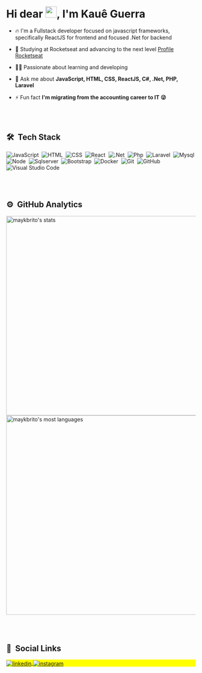 <h1 align="left">Hi dear <img src="https://raw.githubusercontent.com/kaueMarques/kaueMarques/master/hi.gif" width="30px">, I'm Kauê Guerra</h1>

- 🔥 I'm a Fullstack developer focused on javascript frameworks, specifically ReactJS for frontend and focused .Net for backend

- 🔭 Studying at Rocketseat and advancing to the next level [Profile Rocketseat](https://app.rocketseat.com.br/me/kaueguerra)

- 👨‍💻 Passionate about learning and developing

- 💬 Ask me about **JavaScript, HTML, CSS, ReactJS, C#, .Net, PHP, Laravel**

- ⚡ Fun fact **I'm migrating from the accounting career to IT 😜**

<br><br>

## 🛠 &nbsp;Tech Stack

![JavaScript](https://img.shields.io/badge/-JavaScript-05122A?style=flat&logo=javascript)&nbsp;
![HTML](https://img.shields.io/badge/-HTML-05122A?style=flat&logo=HTML5)&nbsp;
![CSS](https://img.shields.io/badge/-CSS-05122A?style=flat&logo=CSS3&logoColor=1572B6)&nbsp;
![React](https://img.shields.io/badge/-React-05122A?style=flat&logo=react)&nbsp;
![.Net](https://img.shields.io/badge/-.Net-05122A?style=flat&logo=.net)&nbsp;
![Php](https://img.shields.io/badge/-Php-05122A?style=flat&logo=php)&nbsp;
![Laravel](https://img.shields.io/badge/-Laravel-05122A?style=flat&logo=laravel)&nbsp;
![Mysql](https://img.shields.io/badge/-Mysql-05122A?style=flat&logo=mysql)&nbsp;
![Node](https://img.shields.io/badge/-Node-05122A?style=flat&logo=node.js)&nbsp;
![Sqlserver](https://img.shields.io/badge/-Sqlserver-05122A?style=flat&logo=sqlserver)&nbsp;
![Bootstrap](https://img.shields.io/badge/-Bootstrap-05122A?style=flat&logo=bootstrap)&nbsp;
![Docker](https://img.shields.io/badge/-Docker-05122A?style=flat&logo=docker)&nbsp;
![Git](https://img.shields.io/badge/-Git-05122A?style=flat&logo=git)&nbsp;
![GitHub](https://img.shields.io/badge/-GitHub-05122A?style=flat&logo=github)&nbsp;
![Visual Studio Code](https://img.shields.io/badge/-Visual%20Studio%20Code-05122A?style=flat&logo=visual-studio-code&logoColor=007ACC)&nbsp;

<br><br>

## ⚙️ &nbsp;GitHub Analytics

<p align="left">
<img width="530em" src="https://github-readme-stats.vercel.app/api?username=kaue-guerra&show_icons=true&theme=vision-friendly-dark" alt="maykbrito's stats"/>
<img width="530em" src="https://github-readme-stats.vercel.app/api/top-langs/?username=kaue-guerra&layout=compact&theme=vision-friendly-dark" alt="maykbrito's most languages"/>
</p>

<br><br>

## :man: &nbsp;Social Links

<p align="left" style="background:yellow">
<a href="https://linkedin.com/in/kaue-guerra" target="_blank">
  <img align="center" src="https://img.shields.io/badge/-kaueguerra-05122A?style=flat&logo=linkedin" alt="linkedin"/>
</a>
<a href="https://instagram.com/kaueguerra" target="_blank">
 <img align="center" src="https://img.shields.io/badge/-kaueguerra-05122A?style=flat&logo=instagram" alt="instagram"/>
</a>
</p>

<!--
**kaue-guerra/kaue-guerra** is a ✨ _special_ ✨ repository because its `README.md` (this file) appears on your GitHub profile.

Here are some ideas to get you started:

- 🔭 I’m currently working on ...
- 🌱 I’m currently learning ...
- 👯 I’m looking to collaborate on ...
- 🤔 I’m looking for help with ...
- 💬 Ask me about ...
- 📫 How to reach me: ...
- 😄 Pronouns: ...
- ⚡ Fun fact: ...
-->
